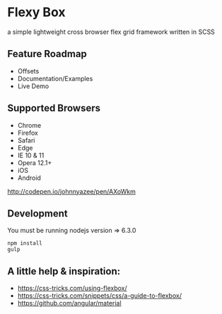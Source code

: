 # Flexy Box

a simple lightweight cross browser flex grid framework written in SCSS

## Feature Roadmap
* Offsets
* Documentation/Examples
* Live Demo

## Supported Browsers
* Chrome
* Firefox
* Safari
* Edge
* IE 10 & 11
* Opera 12.1+
* iOS
* Android

http://codepen.io/johnnyazee/pen/AXoWkm

## Development
You must be running nodejs version => 6.3.0
```
npm install
gulp
```

## A little help & inspiration:
* https://css-tricks.com/using-flexbox/
* https://css-tricks.com/snippets/css/a-guide-to-flexbox/
* https://github.com/angular/material
